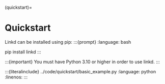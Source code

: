 (quickstart)=
# Quickstart

Linkd can be installed using pip:
:::{prompt}
:language: bash

pip install linkd
:::

:::{important}
You must have Python 3.10 or higher in order to use linkd.
:::

:::{literalinclude} ../code/quickstart/basic_example.py
:language: python
:linenos:
:::
